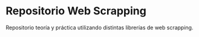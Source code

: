 # Repositorio Web Scrapping

Repositorio teoría y práctica utilizando distintas librerías de web scrapping.